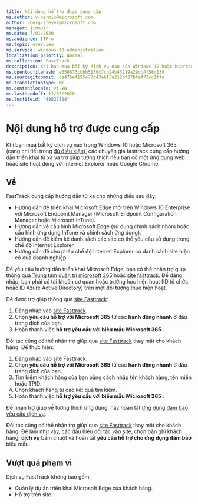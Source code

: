 ```yaml
---
title: Nội dung hỗ trợ được cung cấp
ms.author: v-bermic@microsoft.com
author: rberg-steyer@microsoft.com
manager: jimmuir
ms.date: 7/01/2020
ms.audience: ITPro
ms.topic: overview
ms.service: windows-10-administration
localization_priority: Normal
ms.collection: FastTrack
description: Khi bạn mua bất kỳ dịch vụ nào của Windows 10 hoặc Microsoft 365 (càng chi tiết trong các gói dịch vụ và gói đủ điều kiện), thì các chuyên gia FastTrack cung cấp hướng dẫn triển khai từ xa và hỗ trợ tương thích nếu bạn có một ứng dụng web hoặc site hoạt động với Internet Explorer hoặc Google Chrome.
ms.openlocfilehash: e656673cbbb5130c7cb24b43219a29db4f58c130
ms.sourcegitcommit: ca476a4195477d43a6f3a212bf27bfe473cc1ffa
ms.translationtype: MT
ms.contentlocale: vi-VN
ms.lasthandoff: 11/02/2020
ms.locfileid: "48827328"
---
```

# <a name="assistance-offered"></a>Nội dung hỗ trợ được cung cấp

Khi bạn mua bất kỳ dịch vụ nào trong Windows 10 hoặc Microsoft 365 (càng chi tiết trong [đủ điều kiện](eligibility.md)), các chuyên gia fasttrack cung cấp hướng dẫn triển khai từ xa và trợ giúp tương thích nếu bạn có một ứng dụng web hoặc site hoạt động với Internet Explorer hoặc Google Chrome. 

## <a name="assistance"></a>Về

FastTrack cung cấp hướng dẫn từ xa cho những điều sau đây:
- Hướng dẫn để triển khai Microsoft Edge mới trên Windows 10 Enterprise với Microsoft Endpoint Manager (Microsoft Endpoint Configuration Manager hoặc Microsoft InTune).
- Hướng dẫn về cấu hình Microsoft Edge (sử dụng chính sách nhóm hoặc cấu hình ứng dụng InTune và chính sách ứng dụng).
- Hướng dẫn để kiểm kê danh sách các site có thể yêu cầu sử dụng trong chế độ Internet Explorer.
- Hướng dẫn để cho phép chế độ Internet Explorer có danh sách site hiện có của doanh nghiệp.

Để yêu cầu hướng dẫn triển khai Microsoft Edge, bạn có thể nhận trợ giúp thông qua [Trung tâm quản trị microsoft 365](https://go.microsoft.com/fwlink/?linkid=2032704) hoặc [site fasttrack](https://go.microsoft.com/fwlink/?linkid=780698). Để đăng nhập, bạn phải có tài khoản cơ quan hoặc trường học hiện hoạt (ID tổ chức hoặc ID Azure Active Directory) trên một đối tượng thuê hiện hoạt. 

Để được trợ giúp thông qua [site Fasttrack](https://go.microsoft.com/fwlink/?linkid=780698): 
1.    Đăng nhập vào [site Fasttrack](https://go.microsoft.com/fwlink/?linkid=780698). 
2.    Chọn **yêu cầu hỗ trợ với Microsoft 365** từ các **hành động nhanh** ở đầu trang đích của bạn.
3.    Hoàn thành việc **hỗ trợ yêu cầu với biểu mẫu Microsoft 365** .
  
Đối tác cũng có thể nhận trợ giúp qua [site Fasttrack](https://go.microsoft.com/fwlink/?linkid=780698) thay mặt cho khách hàng. Để thực hiện:
1.    Đăng nhập vào [site Fasttrack](https://go.microsoft.com/fwlink/?linkid=780698). 
2.    Chọn **yêu cầu hỗ trợ với Microsoft 365** từ các **hành động nhanh** ở đầu trang đích của bạn.
3.    Tìm kiếm khách hàng của bạn bằng cách nhập tên khách hàng, tên miền hoặc TPID.
4.    Chọn khách hàng từ các kết quả tìm kiếm.
5.    Hoàn thành việc **hỗ trợ yêu cầu với biểu mẫu Microsoft 365** .
 
Để nhận trợ giúp về tương thích ứng dụng, hãy hoàn tất [ứng dụng đảm bảo yêu cầu dịch vụ](https://go.microsoft.com/fwlink/?linkid=2022721).

Đối tác cũng có thể nhận trợ giúp qua [site Fasttrack](https://go.microsoft.com/fwlink/?linkid=780698) thay mặt cho khách hàng. Để làm như vậy, các dấu hiệu đối tác vào site, chọn bản ghi khách hàng, **dịch vụ** bấm chuột và hoàn tất **yêu cầu hỗ trợ cho ứng dụng đảm bảo** biểu mẫu.

## <a name="out-of-scope"></a>Vượt quá phạm vi

Dịch vụ FastTrack không bao gồm:
- Quản lý dự án triển khai Microsoft Edge của khách hàng.
- Hỗ trợ trên site.

